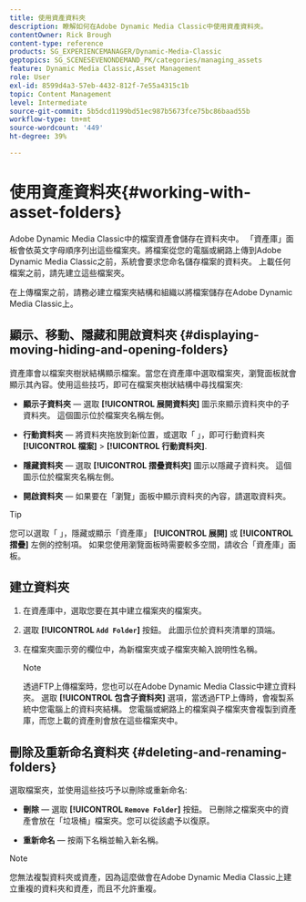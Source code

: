```yaml
---
title: 使用資產資料夾
description: 瞭解如何在Adobe Dynamic Media Classic中使用資產資料夾。
contentOwner: Rick Brough
content-type: reference
products: SG_EXPERIENCEMANAGER/Dynamic-Media-Classic
geptopics: SG_SCENESEVENONDEMAND_PK/categories/managing_assets
feature: Dynamic Media Classic,Asset Management
role: User
exl-id: 8599d4a3-57eb-4432-812f-7e55a4315c1b
topic: Content Management
level: Intermediate
source-git-commit: 5b5dcd1199bd51ec987b5673fce75bc86baad55b
workflow-type: tm+mt
source-wordcount: '449'
ht-degree: 39%

---
```


# 使用資產資料夾{#working-with-asset-folders}

Adobe Dynamic Media Classic中的檔案資產會儲存在資料夾中。 「資產庫」面板會依英文字母順序列出這些檔案夾。將檔案從您的電腦或網路上傳到Adobe Dynamic Media Classic之前，系統會要求您命名儲存檔案的資料夾。 上載任何檔案之前，請先建立這些檔案夾。

在上傳檔案之前，請務必建立檔案夾結構和組織以將檔案儲存在Adobe Dynamic Media Classic上。

## 顯示、移動、隱藏和開啟資料夾 {#displaying-moving-hiding-and-opening-folders}

資產庫會以檔案夾樹狀結構顯示檔案。當您在資產庫中選取檔案夾，瀏覽面板就會顯示其內容。使用這些技巧，即可在檔案夾樹狀結構中尋找檔案夾:

* **顯示子資料夾**  — 選取 **[!UICONTROL 展開資料夾]** 圖示來顯示資料夾中的子資料夾。 這個圖示位於檔案夾名稱左側。

* **行動資料夾**  — 將資料夾拖放到新位置，或選取「 」，即可行動資料夾 **[!UICONTROL 檔案]** > **[!UICONTROL 行動資料夾]**.

* **隱藏資料夾**  — 選取 **[!UICONTROL 摺疊資料夾]** 圖示以隱藏子資料夾。 這個圖示位於檔案夾名稱左側。

* **開啟資料夾**  — 如果要在「瀏覽」面板中顯示資料夾的內容，請選取資料夾。

>[!TIP]
>
>您可以選取「 」，隱藏或顯示「資產庫」 **[!UICONTROL 展開]** 或 **[!UICONTROL 摺疊]** 左側的控制項。 如果您使用瀏覽面板時需要較多空間，請收合「資產庫」面板。

## 建立資料夾

1. 在資產庫中，選取您要在其中建立檔案夾的檔案夾。
1. 選取 **[!UICONTROL `Add Folder`]** 按鈕。 此圖示位於資料夾清單的頂端。
1. 在檔案夾圖示旁的欄位中，為新檔案夾或子檔案夾輸入說明性名稱。

   >[!NOTE]
   >
   >透過FTP上傳檔案時，您也可以在Adobe Dynamic Media Classic中建立資料夾。 選取 **[!UICONTROL 包含子資料夾]** 選項，當透過FTP上傳時，會複製系統中您電腦上的資料夾結構。 您電腦或網路上的檔案與子檔案夾會複製到資產庫，而您上載的資產則會放在這些檔案夾中。

## 刪除及重新命名資料夾 {#deleting-and-renaming-folders}

選取檔案夾，並使用這些技巧予以刪除或重新命名:

* **刪除**  — 選取 **[!UICONTROL `Remove Folder`]** 按鈕。 已刪除之檔案夾中的資產會放在「垃圾桶」檔案夾。您可以從該處予以復原。

* **重新命名**  — 按兩下名稱並輸入新名稱。

>[!NOTE]
>
>您無法複製資料夾或資產，因為這麼做會在Adobe Dynamic Media Classic上建立重複的資料夾和資產，而且不允許重複。

